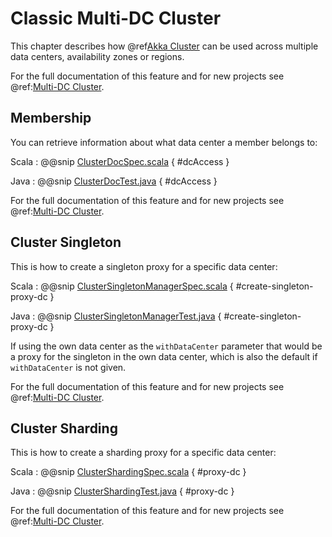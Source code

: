 # Classic Multi-DC Cluster

This chapter describes how @ref[Akka Cluster](cluster-usage.md) can be used across
multiple data centers, availability zones or regions.

For the full documentation of this feature and for new projects see @ref:[Multi-DC Cluster](typed/cluster-dc.md).

## Membership

You can retrieve information about what data center a member belongs to:

Scala
:  @@snip [ClusterDocSpec.scala](/docs/src/test/scala/docs/cluster/ClusterDocSpec.scala) { #dcAccess }

Java
:  @@snip [ClusterDocTest.java](/docs/src/test/java/jdocs/cluster/ClusterDocTest.java) { #dcAccess }

For the full documentation of this feature and for new projects see @ref:[Multi-DC Cluster](typed/cluster-dc.md#membership).

## Cluster Singleton

This is how to create a singleton proxy for a specific data center:

Scala
:  @@snip [ClusterSingletonManagerSpec.scala](/akka-cluster-tools/src/multi-jvm/scala/org/apache/pekko/cluster/singleton/ClusterSingletonManagerSpec.scala) { #create-singleton-proxy-dc }

Java
:  @@snip [ClusterSingletonManagerTest.java](/akka-cluster-tools/src/test/java/org/apache/pekko/cluster/singleton/ClusterSingletonManagerTest.java) { #create-singleton-proxy-dc }

If using the own data center as the `withDataCenter` parameter that would be a proxy for the singleton in the own data center, which
is also the default if `withDataCenter` is not given.

For the full documentation of this feature and for new projects see @ref:[Multi-DC Cluster](typed/cluster-dc.md#cluster-singleton).

## Cluster Sharding

This is how to create a sharding proxy for a specific data center:

Scala
:  @@snip [ClusterShardingSpec.scala](/akka-cluster-sharding/src/multi-jvm/scala/org/apache/pekko/cluster/sharding/ClusterShardingSpec.scala) { #proxy-dc }

Java
:  @@snip [ClusterShardingTest.java](/docs/src/test/java/jdocs/sharding/ClusterShardingTest.java) { #proxy-dc }

For the full documentation of this feature and for new projects see @ref:[Multi-DC Cluster](typed/cluster-dc.md#cluster-sharding).
